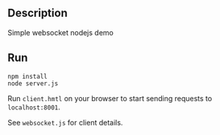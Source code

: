 ## Description

Simple websocket nodejs demo

## Run

```
npm install
node server.js
```

Run `client.hmtl` on your browser to start sending requests to `localhost:8001`.

See `websocket.js` for client details.
